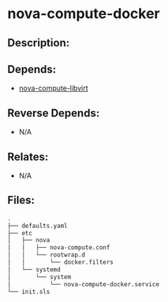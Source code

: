 # nova-compute-docker

## Description:



## Depends:

  -  [nova-compute-libvirt](/salt/nova-compute-libvirt)

## Reverse Depends:

  -  N/A

## Relates:

  -  N/A

## Files:

```bash
.
├── defaults.yaml
├── etc
│   ├── nova
│   │   ├── nova-compute.conf
│   │   └── rootwrap.d
│   │       └── docker.filters
│   └── systemd
│       └── system
│           └── nova-compute-docker.service
└── init.sls
```

